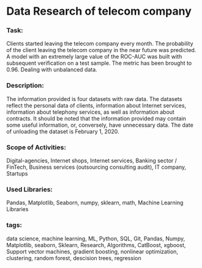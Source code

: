 # Data Research of telecom company

### Task:
Clients started leaving the telecom company every month. The probability of the client leaving the telecom company in the near future was predicted. A model with an extremely large value of the ROC-AUC was built with subsequent verification on a test sample. The metric has been brought to 0.96. Dealing with unbalanced data.

### Description:
The information provided is four datasets with raw data. The datasets reflect the personal data of clients, information about Internet services, information about telephony services, as well as information about contracts. It should be noted that the information provided may contain some useful information, or, conversely, have unnecessary data. The date of unloading the dataset is February 1, 2020. 

### Scope of Activities:
Digital-agencies, Internet shops, Internet services, Banking sector / FinTech, Business services (outsourcing consulting audit), IT company, Startups

### Used Libraries:
Pandas, Matplotlib, Seaborn, numpy, sklearn, math, Machine Learning Libraries

### tags:
data science, machine learning, ML, Python, SQL, Git, Pandas, Numpy, Matplotlib, seaborn, Sklearn, Research, Algorithms, CatBoost, xgboost, Support vector machines, gradient boosting, nonlinear optimization, clustering, random forest, descision trees, regression
